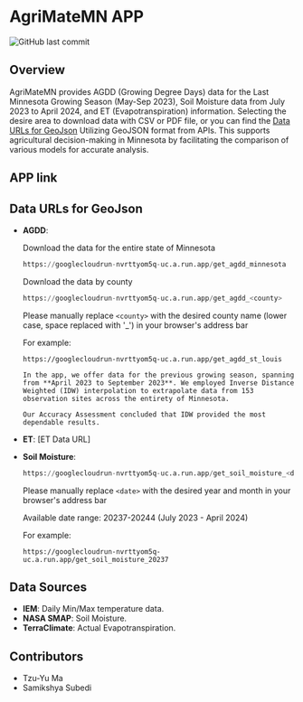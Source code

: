 # AgriMateMN APP
![GitHub last commit](https://img.shields.io/github/last-commit/TzuYuMa/AgriMateMN?style=for-the-badge)

## Overview  
AgriMateMN provides AGDD (Growing Degree Days) data for the Last Minnesota Growing Season (May-Sep 2023), Soil Moisture data from July 2023 to April 2024, and ET (Evapotranspiration) information. Selecting the desire area to download data with CSV or PDF file, or you can find the [Data URLs for GeoJson](#data-urls-for-geojson) Utilizing GeoJSON format from APIs. This supports agricultural decision-making in Minnesota by facilitating the comparison of various models for accurate analysis.

## APP link

## Data URLs for GeoJson
- **AGDD**: 

  Download the data for the entire state of Minnesota
  ```python
  https://googlecloudrun-nvrttyom5q-uc.a.run.app/get_agdd_minnesota
  ```

  Download the data by county
  ```python
  https://googlecloudrun-nvrttyom5q-uc.a.run.app/get_agdd_<county>
  ```
  Please manually replace `<county>` with the desired county name (lower case, space replaced with '_') in your browser's address bar

  For example:
  
  ```plaintext
  https://googlecloudrun-nvrttyom5q-uc.a.run.app/get_agdd_st_louis

  In the app, we offer data for the previous growing season, spanning from **April 2023 to September 2023**. We employed Inverse Distance Weighted (IDW) interpolation to extrapolate data from 153 observation sites across the entirety of Minnesota.

  Our Accuracy Assessment concluded that IDW provided the most dependable results.
- **ET**: [ET Data URL]
- **Soil Moisture**:
  ```python
  https://googlecloudrun-nvrttyom5q-uc.a.run.app/get_soil_moisture_<date>
  ```
  Please manually replace `<date>` with the desired year and month in your browser's address bar


  Available date range: 20237-20244 (July 2023 - April 2024)

  For example:
  
  ```plaintext
  https://googlecloudrun-nvrttyom5q-uc.a.run.app/get_soil_moisture_20237
## Data Sources 
- **IEM**: Daily Min/Max temperature data.
- **NASA SMAP**: Soil Moisture.
- **TerraClimate**: Actual Evapotranspiration.
  
## Contributors 
- Tzu-Yu Ma  
- Samikshya Subedi
